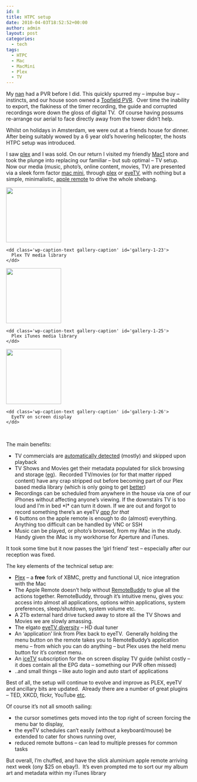 ```yaml
---
id: 8
title: HTPC setup
date: 2010-04-03T18:52:52+00:00
author: admin
layout: post
categories:
  - tech
tags:
  - HTPC
  - Mac
  - MacMini
  - Plex
  - TV
---
```

My <a title="nan" href="http://www.flickr.com/photos/8397489@N04/3869887134/" target="_blank">nan</a> had a PVR before I did. This quickly spurred my &#8211; impulse buy &#8211; instincts, and our house soon owned a <a title="TopfieldPVR" href="http://www.itopfield.com.au/product-detail.asp?idx=145" target="_blank">Topfield PVR</a>.  Over time the inability to export, the flakiness of the timer recording, the guide and corrupted recordings wore down the gloss of digital TV.  Of course having possums re-arrange our aerial to face directly away from the tower didn&#8217;t help.

Whilst on holidays in Amsterdam, we were out at a friends house for dinner. After being suitably wowed by a 6 year old&#8217;s hovering helicopter, the hosts HTPC setup was introduced.

I saw <a title="Plex" href="http://www.plexapp.com/" target="_blank">plex</a> and I was sold. On our return I visited my friendly <a title="Mac1" href="http://www.mac1.com.au/pages/index.php" target="_blank">Mac1</a> store and took the plunge into replacing our familiar &#8211; but sub optimal &#8211; TV setup.  Now our media (music, photo&#8217;s, online content, movies, TV) are presented via a sleek form factor <a title="MacMini" href="http://www.apple.com/au/macmini/" target="_blank">mac mini</a>, through [plex](http://www.plexapp.com/ "Plex") or <a title="eyeTV" href="http://www.elgato.com" target="_blank">eyeTV</a>, with nothing but a simple, minimalistic, <a title="appleRemote" href="http://en.wikipedia.org/wiki/Apple_Remote" target="_blank">apple remote</a> to drive the whole shebang.

<div id='gallery-1' class='gallery galleryid-8 gallery-columns-3 gallery-size-thumbnail'>
  <dl class='gallery-item'>
    <dt class='gallery-icon landscape'>
      <a href='http://adamrumbold.com/?attachment_id=23'><img width="150" height="150" src="http://adamrumbold.com/wp-content/uploads/2010/04/screen-150x150.jpg" class="attachment-thumbnail size-thumbnail" alt="" aria-describedby="gallery-1-23" /></a>
    </dt>
    
    <dd class='wp-caption-text gallery-caption' id='gallery-1-23'>
      Plex TV media library
    </dd>
  </dl>
  
  <dl class='gallery-item'>
    <dt class='gallery-icon landscape'>
      <a href='http://adamrumbold.com/?attachment_id=25'><img width="150" height="150" src="http://adamrumbold.com/wp-content/uploads/2010/04/screenMusic-150x150.jpg" class="attachment-thumbnail size-thumbnail" alt="" aria-describedby="gallery-1-25" /></a>
    </dt>
    
    <dd class='wp-caption-text gallery-caption' id='gallery-1-25'>
      Plex iTunes media library
    </dd>
  </dl>
  
  <dl class='gallery-item'>
    <dt class='gallery-icon landscape'>
      <a href='http://adamrumbold.com/?attachment_id=26'><img width="150" height="150" src="http://adamrumbold.com/wp-content/uploads/2010/04/screenEyeTV-150x150.jpg" class="attachment-thumbnail size-thumbnail" alt="" aria-describedby="gallery-1-26" /></a>
    </dt>
    
    <dd class='wp-caption-text gallery-caption' id='gallery-1-26'>
      EyeTV on screen display
    </dd>
  </dl>
  
  <br style="clear: both" />
</div>

The main benefits:

  * TV commercials are <a title="commercial skip" href="http://code.google.com/p/etv-comskip/" target="_blank">automatically detected</a> (mostly) and skipped upon playback
  * TV Shows and Movies get their metadata populated for slick browsing and storage (<a title="PlexMedia" href="http://www.plexapp.com/images/imgMov2001-w900.jpg" target="_self">eg</a>).  Recorded TV/movies (or for that matter ripped content) have any crap stripped out before becoming part of our Plex based media library (which is only going to get <a title="AlexandriaPlex" href="http://elan.plexapp.com/2010/03/24/the-road-to-alexandria-part-1-introduction/" target="_blank">better</a>)
  * Recordings can be scheduled from anywhere in the house via one of our iPhones without affecting anyone&#8217;s viewing. If the downstairs TV is too loud and I&#8217;m in bed \*I\* can turn it down. If we are out and forgot to record something there&#8217;s an eyeTV _<a title="eyeTVApp" href="http://www.elgato.com/elgato/na/mainmenu/products/software/EyeTV-app.en.html" target="_blank">app</a> for that_
  * 6 buttons on the apple remote is enough to do (almost) everything. Anything too difficult can be handled by VNC or SSH
  * Music can be played, or photo&#8217;s browsed, from my iMac in the study. Handy given the iMac is my workhorse for Aperture and iTunes.

It took some time but it now passes the &#8216;girl friend&#8217; test &#8211; especially after our reception was fixed.

The key elements of the technical setup are:

  * <a title="Plex" href="http://plexapp.com" target="_blank">Plex</a> &#8211; a **free** fork of XBMC, pretty and functional UI, nice integration with the Mac
  * The Apple Remote doesn&#8217;t help without <a title="RemoteBuddy" href="http://www.iospirit.com/products/remotebuddy/" target="_blank">RemoteBuddy</a> to glue all the actions together. RemoteBuddy, through it&#8217;s intuitive menu, gives you: access into almost all applications, options within applications, system preferences, sleep/shutdown, system volume etc.
  * A 2Tb external hard drive tucked away to store all the TV Shows and Movies we are slowly amassing.
  * The elgato <a title="EyeTVDiversity" href="http://www.elgato.com/elgato/int/mainmenu/products/tuner/diversity08/product1.en.html" target="_blank">eyeTV diversity</a> &#8211; HD dual tuner
  * An &#8216;application&#8217; link from Plex back to eyeTV.  Generally holding the menu button on the remote takes you to RemoteBuddy&#8217;s application menu &#8211; from which you can do anything &#8211; but Plex uses the held menu button for it&#8217;s context menu.
  * An <a title="iceTV" href="http://www.icetv.com.au/" target="_blank">iceTV</a> subscription for the on screen display TV guide (whilst costly &#8211; it does contain all the EPG data &#8211; something our PVR often missed)
  * ..and small things &#8211; like auto login and auto start of applications

Best of all, the setup will continue to evolve and improve as PLEX, eyeTV and ancillary bits are updated.  Already there are a number of great plugins &#8211; TED, XKCD, flickr, YouTube <a title="PlexPlugIns" href="http://elan.plexapp.com/category/plug-ins/" target="_blank">etc</a>.

Of course it&#8217;s not all smooth sailing:

  * the cursor sometimes gets moved into the top right of screen forcing the menu bar to display,
  * the eyeTV schedules can&#8217;t easily (without a keyboard/mouse) be extended to cater for shows running over,
  * reduced remote buttons &#8211; can lead to multiple presses for common tasks

But overall, I&#8217;m chuffed, and have the slick aluminium apple remote arriving next week (ony $25 on ebay!).  It&#8217;s even prompted me to sort our my album art and metadata within my iTunes library